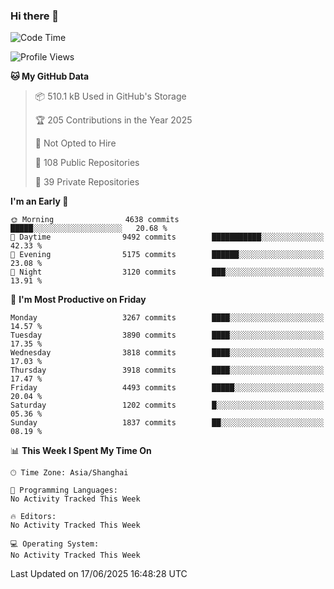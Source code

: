 ### Hi there 👋

<!--
**qbosen/qbosen** is a ✨ _special_ ✨ repository because its `README.md` (this file) appears on your GitHub profile.

Here are some ideas to get you started:

- 🔭 I’m currently working on ...
- 🌱 I’m currently learning ...
- 👯 I’m looking to collaborate on ...
- 🤔 I’m looking for help with ...
- 💬 Ask me about ...
- 📫 How to reach me: ...
- 😄 Pronouns: ...
- ⚡ Fun fact: ...
-->

<!--START_SECTION:waka-->
![Code Time](http://img.shields.io/badge/Code%20Time-2%2C111%20hrs%2036%20mins-blue)

![Profile Views](http://img.shields.io/badge/Profile%20Views-0-blue)

**🐱 My GitHub Data** 

> 📦 510.1 kB Used in GitHub's Storage 
 > 
> 🏆 205 Contributions in the Year 2025
 > 
> 🚫 Not Opted to Hire
 > 
> 📜 108 Public Repositories 
 > 
> 🔑 39 Private Repositories 
 > 
**I'm an Early 🐤** 

```text
🌞 Morning                4638 commits        █████░░░░░░░░░░░░░░░░░░░░   20.68 % 
🌆 Daytime                9492 commits        ███████████░░░░░░░░░░░░░░   42.33 % 
🌃 Evening                5175 commits        ██████░░░░░░░░░░░░░░░░░░░   23.08 % 
🌙 Night                  3120 commits        ███░░░░░░░░░░░░░░░░░░░░░░   13.91 % 
```
📅 **I'm Most Productive on Friday** 

```text
Monday                   3267 commits        ████░░░░░░░░░░░░░░░░░░░░░   14.57 % 
Tuesday                  3890 commits        ████░░░░░░░░░░░░░░░░░░░░░   17.35 % 
Wednesday                3818 commits        ████░░░░░░░░░░░░░░░░░░░░░   17.03 % 
Thursday                 3918 commits        ████░░░░░░░░░░░░░░░░░░░░░   17.47 % 
Friday                   4493 commits        █████░░░░░░░░░░░░░░░░░░░░   20.04 % 
Saturday                 1202 commits        █░░░░░░░░░░░░░░░░░░░░░░░░   05.36 % 
Sunday                   1837 commits        ██░░░░░░░░░░░░░░░░░░░░░░░   08.19 % 
```


📊 **This Week I Spent My Time On** 

```text
🕑︎ Time Zone: Asia/Shanghai

💬 Programming Languages: 
No Activity Tracked This Week

🔥 Editors: 
No Activity Tracked This Week

💻 Operating System: 
No Activity Tracked This Week
```


 Last Updated on 17/06/2025 16:48:28 UTC
<!--END_SECTION:waka-->
